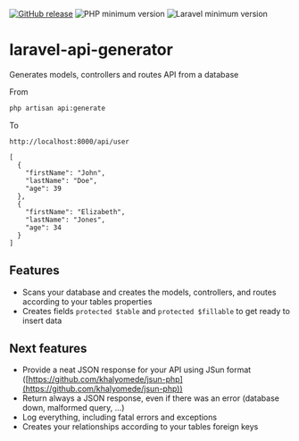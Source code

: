 [![GitHub release](https://img.shields.io/github/release/khalyomede/laravel-api-generator.svg)]()
![PHP minimum version](https://img.shields.io/badge/php-%3E%3D5.3.0-blue.svg)
![Laravel minimum version](https://img.shields.io/badge/laravel-%3E%3D5.3.0-orange.svg)

# laravel-api-generator
Generates models, controllers and routes API from a database

From

```bash
php artisan api:generate
```

To

```
http://localhost:8000/api/user
```
```
[
  {
    "firstName": "John",
    "lastName": "Doe",
    "age": 39
  },
  {
    "firstName": "Elizabeth",
    "lastName": "Jones",
    "age": 34
  }
]
```

## Features
- Scans your database and creates the models, controllers, and routes according to your tables properties
- Creates fields `protected $table` and `protected $fillable` to get ready to insert data

## Next features
- Provide a neat JSON response for your API using JSun format ([https://github.com/khalyomede/jsun-php](https://github.com/khalyomede/jsun-php))
- Return always a JSON response, even if there was an error (database down, malformed query, ...)
- Log everything, including fatal errors and exceptions
- Creates your relationships according to your tables foreign keys
